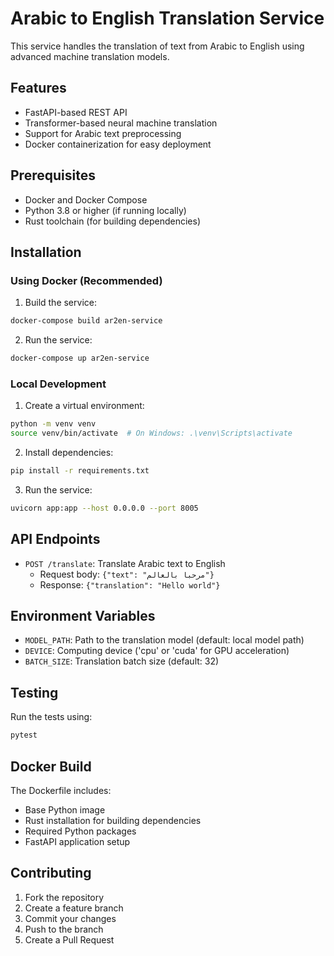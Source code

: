 # Arabic to English Translation Service

This service handles the translation of text from Arabic to English using advanced machine translation models.

## Features

- FastAPI-based REST API
- Transformer-based neural machine translation
- Support for Arabic text preprocessing
- Docker containerization for easy deployment

## Prerequisites

- Docker and Docker Compose
- Python 3.8 or higher (if running locally)
- Rust toolchain (for building dependencies)

## Installation

### Using Docker (Recommended)

1. Build the service:
```bash
docker-compose build ar2en-service
```

2. Run the service:
```bash
docker-compose up ar2en-service
```

### Local Development

1. Create a virtual environment:
```bash
python -m venv venv
source venv/bin/activate  # On Windows: .\venv\Scripts\activate
```

2. Install dependencies:
```bash
pip install -r requirements.txt
```

3. Run the service:
```bash
uvicorn app:app --host 0.0.0.0 --port 8005
```

## API Endpoints

- `POST /translate`: Translate Arabic text to English
  - Request body: `{"text": "مرحبا بالعالم"}`
  - Response: `{"translation": "Hello world"}`

## Environment Variables

- `MODEL_PATH`: Path to the translation model (default: local model path)
- `DEVICE`: Computing device ('cpu' or 'cuda' for GPU acceleration)
- `BATCH_SIZE`: Translation batch size (default: 32)

## Testing

Run the tests using:
```bash
pytest
```

## Docker Build

The Dockerfile includes:
- Base Python image
- Rust installation for building dependencies
- Required Python packages
- FastAPI application setup

## Contributing

1. Fork the repository
2. Create a feature branch
3. Commit your changes
4. Push to the branch
5. Create a Pull Request
